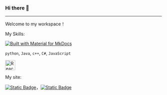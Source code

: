 ### Hi there 👋
---
Welcome to my workspace！

My Skills:

[![Built with Material for MkDocs](https://img.shields.io/badge/Material_for_MkDocs-526CFE?style=for-the-badge&logo=MaterialForMkDocs&logoColor=white)](https://squidfunk.github.io/mkdocs-material/)

`python`, `Java`, `c++`, `C#`, `JavaScript`

<a title="Facebook, Public domain, via Wikimedia Commons" href="https://react.dev/"><img width="32" alt="React-icon" src="https://upload.wikimedia.org/wikipedia/commons/thumb/a/a7/React-icon.svg/32px-React-icon.svg.png"></a>


My site:

[![Static Badge](https://img.shields.io/badge/LEEYEUNG-mysite?color=%23d6dbdc&link=https%3A%2F%2Fleeyeung.vercel.app%2F)](https://leeyeung.vercel.app/)，[![Static Badge](https://img.shields.io/badge/MYBLOG-blog?color=%23526cfe)](https://LeeYeungYeung.github.io/law)


<!--
**LeeYeungYeung/LeeYeungYeung** is a ✨ _special_ ✨ repository because its `README.md` (this file) appears on your GitHub profile.

Here are some ideas to get you started:

- 🔭 I’m currently working on ...
- 🌱 I’m currently learning ...
- 👯 I’m looking to collaborate on ...
- 🤔 I’m looking for help with ...
- 💬 Ask me about ...
- 📫 How to reach me: ...
- 😄 Pronouns: ...
- ⚡ Fun fact: ...
-->
